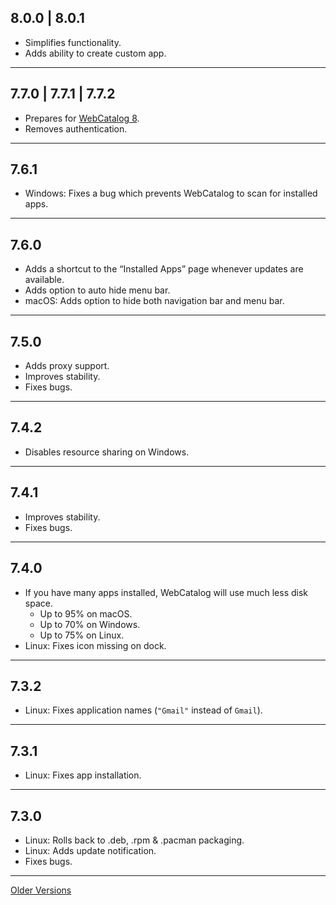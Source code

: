 ## 8.0.0 | 8.0.1
- Simplifies functionality.
- Adds ability to create custom app.

---

## 7.7.0 | 7.7.1 | 7.7.2
- Prepares for [WebCatalog 8](https://github.com/webcatalog/webcatalog/pull/212).
- Removes authentication.

---

## 7.6.1
- Windows: Fixes a bug which prevents WebCatalog to scan for installed apps.

---

## 7.6.0
- Adds a shortcut to the “Installed Apps” page whenever updates are available.
- Adds option to auto hide menu bar.
- macOS: Adds option to hide both navigation bar and menu bar.

---

## 7.5.0
- Adds proxy support.
- Improves stability.
- Fixes bugs.

---

## 7.4.2
- Disables resource sharing on Windows.

---

## 7.4.1
- Improves stability.
- Fixes bugs.

---

## 7.4.0
- If you have many apps installed, WebCatalog will use much less disk space.
  - Up to 95% on macOS.
  - Up to 70% on Windows.
  - Up to 75% on Linux.
- Linux: Fixes icon missing on dock.

---

## 7.3.2
- Linux: Fixes application names (`"Gmail"` instead of `Gmail`).

---

## 7.3.1
- Linux: Fixes app installation.

---

## 7.3.0
- Linux: Rolls back to .deb, .rpm & .pacman packaging.
- Linux: Adds update notification.
- Fixes bugs.

---
[Older Versions](https://raw.githubusercontent.com/webcatalog/webcatalog/master/RELEASE_NOTES0.md)
